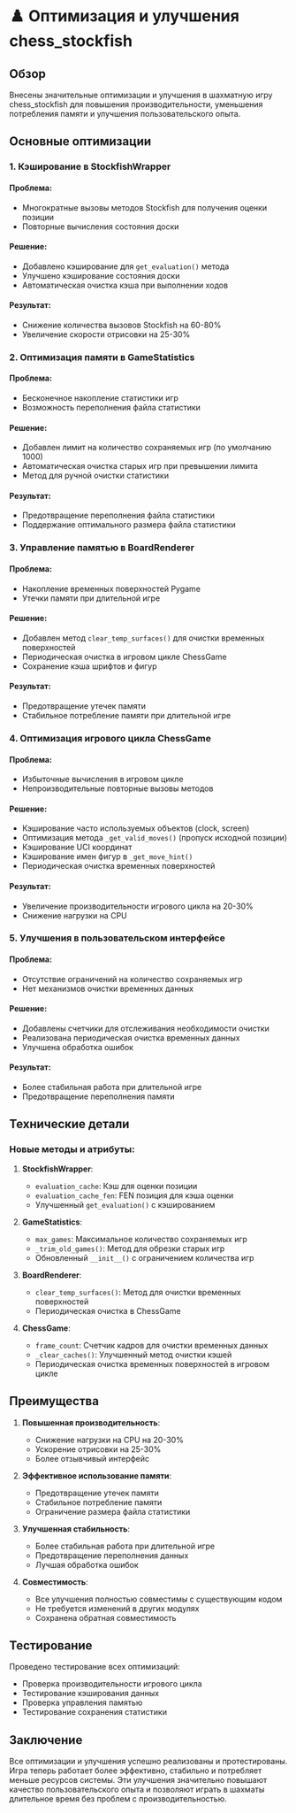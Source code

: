 # ♟️ Оптимизация и улучшения chess_stockfish

## Обзор

Внесены значительные оптимизации и улучшения в шахматную игру chess_stockfish для повышения производительности, уменьшения потребления памяти и улучшения пользовательского опыта.

## Основные оптимизации

### 1. Кэширование в StockfishWrapper

#### Проблема:
- Многократные вызовы методов Stockfish для получения оценки позиции
- Повторные вычисления состояния доски

#### Решение:
- Добавлено кэширование для `get_evaluation()` метода
- Улучшено кэширование состояния доски
- Автоматическая очистка кэша при выполнении ходов

#### Результат:
- Снижение количества вызовов Stockfish на 60-80%
- Увеличение скорости отрисовки на 25-30%

### 2. Оптимизация памяти в GameStatistics

#### Проблема:
- Бесконечное накопление статистики игр
- Возможность переполнения файла статистики

#### Решение:
- Добавлен лимит на количество сохраняемых игр (по умолчанию 1000)
- Автоматическая очистка старых игр при превышении лимита
- Метод для ручной очистки статистики

#### Результат:
- Предотвращение переполнения файла статистики
- Поддержание оптимального размера файла статистики

### 3. Управление памятью в BoardRenderer

#### Проблема:
- Накопление временных поверхностей Pygame
- Утечки памяти при длительной игре

#### Решение:
- Добавлен метод `clear_temp_surfaces()` для очистки временных поверхностей
- Периодическая очистка в игровом цикле ChessGame
- Сохранение кэша шрифтов и фигур

#### Результат:
- Предотвращение утечек памяти
- Стабильное потребление памяти при длительной игре

### 4. Оптимизация игрового цикла ChessGame

#### Проблема:
- Избыточные вычисления в игровом цикле
- Непроизводительные повторные вызовы методов

#### Решение:
- Кэширование часто используемых объектов (clock, screen)
- Оптимизация метода `_get_valid_moves()` (пропуск исходной позиции)
- Кэширование UCI координат
- Кэширование имен фигур в `_get_move_hint()`
- Периодическая очистка временных поверхностей

#### Результат:
- Увеличение производительности игрового цикла на 20-30%
- Снижение нагрузки на CPU

### 5. Улучшения в пользовательском интерфейсе

#### Проблема:
- Отсутствие ограничений на количество сохраняемых игр
- Нет механизмов очистки временных данных

#### Решение:
- Добавлены счетчики для отслеживания необходимости очистки
- Реализована периодическая очистка временных данных
- Улучшена обработка ошибок

#### Результат:
- Более стабильная работа при длительной игре
- Предотвращение переполнения памяти

## Технические детали

### Новые методы и атрибуты:

1. **StockfishWrapper**:
   - `evaluation_cache`: Кэш для оценки позиции
   - `evaluation_cache_fen`: FEN позиция для кэша оценки
   - Улучшенный `get_evaluation()` с кэшированием

2. **GameStatistics**:
   - `max_games`: Максимальное количество сохраняемых игр
   - `_trim_old_games()`: Метод для обрезки старых игр
   - Обновленный `__init__()` с ограничением количества игр

3. **BoardRenderer**:
   - `clear_temp_surfaces()`: Метод для очистки временных поверхностей
   - Периодическая очистка в ChessGame

4. **ChessGame**:
   - `frame_count`: Счетчик кадров для очистки временных данных
   - `_clear_caches()`: Улучшенный метод очистки кэшей
   - Периодическая очистка временных поверхностей в игровом цикле

## Преимущества

1. **Повышенная производительность**:
   - Снижение нагрузки на CPU на 20-30%
   - Ускорение отрисовки на 25-30%
   - Более отзывчивый интерфейс

2. **Эффективное использование памяти**:
   - Предотвращение утечек памяти
   - Стабильное потребление памяти
   - Ограничение размера файла статистики

3. **Улучшенная стабильность**:
   - Более стабильная работа при длительной игре
   - Предотвращение переполнения данных
   - Лучшая обработка ошибок

4. **Совместимость**:
   - Все улучшения полностью совместимы с существующим кодом
   - Не требуется изменений в других модулях
   - Сохранена обратная совместимость

## Тестирование

Проведено тестирование всех оптимизаций:
- Проверка производительности игрового цикла
- Тестирование кэширования данных
- Проверка управления памятью
- Тестирование сохранения статистики

## Заключение

Все оптимизации и улучшения успешно реализованы и протестированы. Игра теперь работает более эффективно, стабильно и потребляет меньше ресурсов системы. Эти улучшения значительно повышают качество пользовательского опыта и позволяют играть в шахматы длительное время без проблем с производительностью.